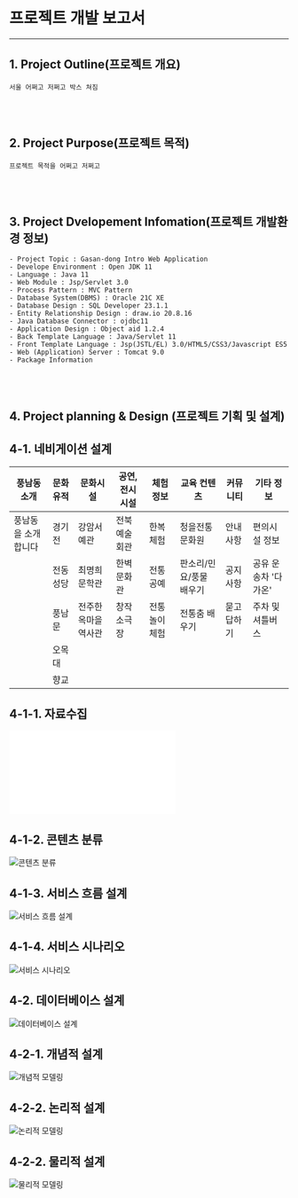 # 프로젝트 개발 보고서 
---------------------------------------------
## 1. Project Outline(프로젝트 개요)

    서울 어쩌고 저쩌고 박스 쳐짐


<br><br>

## 2. Project Purpose(프로젝트 목적)

    프로젝트 목적을 어쩌고 저쩌고

<br><br>

## 3. Project Dvelopement Infomation(프로젝트 개발환경 정보)

    - Project Topic : Gasan-dong Intro Web Application
    - Develope Environment : Open JDK 11
    - Language : Java 11
    - Web Module : Jsp/Servlet 3.0
    - Process Pattern : MVC Pattern
    - Database System(DBMS) : Oracle 21C XE
    - Database Design : SQL Developer 23.1.1
    - Entity Relationship Design : draw.io 20.8.16
    - Java Database Connector : ojdbc11
    - Application Design : Object aid 1.2.4
    - Back Template Language : Java/Servlet 11
    - Front Template Language : Jsp(JSTL/EL) 3.0/HTML5/CSS3/Javascript ES5
    - Web (Application) Server : Tomcat 9.0
    - Package Information

<br><br>

## 4. Project planning & Design (프로젝트 기획 및 설계)

## 4-1. 네비게이션 설계
| 풍남동 소개      | 문화 유적 | 문화시설   | 공연, 전시시설 | 체험 정보 | 교육 컨텐츠 |    커뮤니티   | 기타 정보 |
|-----------------|--------------|------------|---------------|-----------|------------|------------|------------|
|풍남동을 소개합니다| 경기전 | 강암서예관     | 전북예술회관 | 한복체험   | 청을전통문화원 | 안내사항      | 편의시설 정보 |
| &nbsp;          | 전동성당| 최명희문학관   | 한벽문화관 | 전통공예    | 판소리/민요/풍물 배우기 | 공지사항 | 공유 운송차 '다가온' |
| &nbsp;          | 풍남문 |전주한옥마을역사관| 창작소극장 | 전통놀이 체험 | 전통춤 배우기 | 묻고답하기     |주차 및 셔틀버스 |
| &nbsp;          | 오목대 |   &nbsp;     |  &nbsp;       | &nbsp;    | &nbsp;            | &nbsp; |       &nbsp; |
| &nbsp;          | 향교  |    &nbsp;     | &nbsp;       | &nbsp;     | &nbsp;            | &nbsp; |       &nbsp; |

## 4-1-1. 자료수집
![워드 클라우드]("./design/자료수집.txt)

## 4-1-2. 콘텐츠 분류
![콘텐츠 분류]("./design/문화유적_포스트잇.png)

## 4-1-3. 서비스 흐름 설계
![서비스 흐름 설계]("./design/파일이름.png)

## 4-1-4. 서비스 시나리오
![서비스 시나리오]("./design/파일이름.png)

## 4-2. 데이터베이스 설계
![데이터베이스 설계]("./design/파일이름.png)

## 4-2-1. 개념적 설계
![개념적 모델링]("./design/파일이름.png)

## 4-2-2. 논리적 설계
![논리적 모델링]("./design/파일이름.png)

## 4-2-2. 물리적 설계
![물리적 모델링]("./design/physical_erd.png)